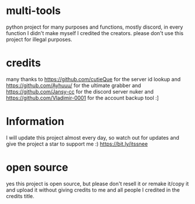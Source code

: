 # multi-tools
python project for many purposes and functions, mostly discord, in every function I didn't make myself I credited the creators.
please don't use this project for illegal purposes.

# credits
many thanks to https://github.com/cutieQue for the server id lookup and https://github.com/Ayhuuu/ for the ultimate grabber and https://github.com/Jansy-cc for the discord server nuker and https://github.com/Vladimir-0001 for the account backup tool :]

# Information
I will update this project almost every day, so watch out for updates and give the project a star to support me :)
https://bit.ly/itssnee

# open source
yes this project is open source, but please don't resell it or remake it/copy it and upload it without giving credits to me and all people I credited in the credits title.
